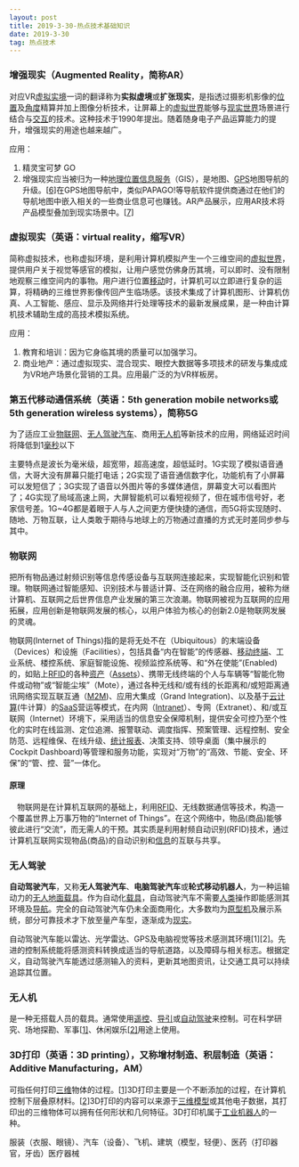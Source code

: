 ```yaml
---
layout: post
title: 2019-3-30-热点技术基础知识
date: 2019-3-30 
tag: 热点技术
---
```




### 增强现实（Augmented Reality，简称AR）

对应VR[虚拟实境](https://zh.wikipedia.org/wiki/%E8%99%9B%E6%93%AC%E5%AF%A6%E5%A2%83)一词的翻译称为**实拟虚境**或**扩张现实**，是指透过摄影机影像的[位置](https://zh.wikipedia.org/wiki/%E4%BD%8D%E7%BD%AE)及[角度](https://zh.wikipedia.org/wiki/%E8%A7%92%E5%BA%A6)精算并加上图像分析技术，让屏幕上的[虚拟世界](https://zh.wikipedia.org/wiki/%E8%99%9B%E6%93%AC%E4%B8%96%E7%95%8C)能够与[现实世界](https://zh.wikipedia.org/w/index.php?title=%E7%8F%BE%E5%AF%A6%E4%B8%96%E7%95%8C&action=edit&redlink=1)场景进行结合与[交互](https://zh.wikipedia.org/wiki/%E4%BA%92%E5%8B%95)的技术。这种技术于1990年提出。随着随身电子产品运算能力的提升，增强现实的用途也越来越广。

应用：

1. 精灵宝可梦 GO
2. 增强现实应当被归为一种[地理位置信息服务](https://zh.wikipedia.org/wiki/%E5%9C%B0%E7%90%86%E4%BF%A1%E6%81%AF%E7%B3%BB%E7%BB%9F)（GIS），是地图、[GPS](https://zh.wikipedia.org/wiki/%E5%85%A8%E7%90%83%E5%AE%9A%E4%BD%8D%E7%B3%BB%E7%BB%9F)地图导航的升级。[[6\]](https://zh.wikipedia.org/wiki/%E6%93%B4%E5%A2%9E%E5%AF%A6%E5%A2%83#cite_note-6)在GPS地图导航中，类似PAPAGO!等导航软件提供商通过在他们的导航地图中嵌入相关的一些商业信息可也赚钱。AR产品展示，应用AR技术将产品模型叠加到现实场景中。[[7\]](https://zh.wikipedia.org/wiki/%E6%93%B4%E5%A2%9E%E5%AF%A6%E5%A2%83#cite_note-7)

### 虚拟现实（英语：virtual reality，缩写VR）

简称虚拟技术，也称虚拟环境，是利用计算机模拟产生一个三维空间的[虚拟世界](https://zh.wikipedia.org/wiki/%E8%99%9B%E6%93%AC%E4%B8%96%E7%95%8C)，提供用户关于视觉等感官的模拟，让用户感觉仿佛身历其境，可以即时、没有限制地观察三维空间内的事物。用户进行位置[移动](https://zh.wikipedia.org/wiki/%E7%A7%BB%E5%8A%A8)时，计算机可以立即进行复杂的运算，将精确的三维世界影像传回产生临场感。该技术集成了计算机图形、计算机仿真、人工智能、感应、显示及网络并行处理等技术的最新发展成果，是一种由计算机技术辅助生成的高技术模拟系统。

应用：

1. 教育和培训：因为它身临其境的质量可以加强学习。
2. 商业地产：通过虚拟现实、混合现实、眼控大数据等多项技术的研发与集成成为VR地产场景化营销的工具。应用最广泛的为VR样板房。

### 第五代移动通信系统（英语：5th generation mobile networks或5th generation wireless systems），简称5G

为了适应工业[物联网](https://zh.wikipedia.org/wiki/%E7%89%A9%E8%81%94%E7%BD%91)、[无人驾驶汽车](https://zh.wikipedia.org/wiki/%E7%84%A1%E4%BA%BA%E9%A7%95%E9%A7%9B%E6%B1%BD%E8%BB%8A)、商用[无人机](https://zh.wikipedia.org/wiki/%E7%84%A1%E4%BA%BA%E6%A9%9F)等新技术的应用，网络延迟时间将降低到1[毫秒](https://zh.wikipedia.org/wiki/%E6%AF%AB%E7%A7%92)以下

主要特点是波长为毫米级，超宽带，超高速度，超低延时。1G实现了模拟语音通信，大哥大没有屏幕只能打电话；2G实现了语音通信数字化，功能机有了小屏幕可以发短信了；3G实现了语音以外图片等的多媒体通信，屏幕变大可以看图片了；4G实现了局域高速上网，大屏智能机可以看短视频了，但在城市信号好，老家信号差。1G~4G都是着眼于人与人之间更方便快捷的通信，而5G将实现随时、随地、万物互联，让人类敢于期待与地球上的万物通过直播的方式无时差同步参与其中。

### 物联网

把所有物品通过射频识别等信息传感设备与互联网连接起来，实现智能化识别和管理。物联网通过智能感知、识别技术与普适计算、泛在网络的融合应用，被称为继计算机、互联网之后世界信息产业发展的第三次浪潮。物联网被视为互联网的应用拓展，应用创新是物联网发展的核心，以用户体验为核心的创新2.0是物联网发展的灵魂。

物联网(Internet of Things)指的是将无处不在（Ubiquitous）的末端设备（Devices）和设施（Facilities），包括具备“内在智能”的传感器、[移动终端](https://wiki.mbalib.com/wiki/%E7%A7%BB%E5%8A%A8%E7%BB%88%E7%AB%AF)、工业系统、楼控系统、家庭智能设施、视频监控系统等、和“外在使能”(Enabled)的，如贴上[RFID](https://wiki.mbalib.com/wiki/RFID)的各种[资产](https://wiki.mbalib.com/wiki/%E8%B5%84%E4%BA%A7)（[Assets](https://wiki.mbalib.com/wiki/Assets)）、携带无线终端的个人与车辆等“智能化物件或动物”或“智能尘埃”（Mote），通过各种无线和/或有线的长距离和/或短距离通讯网络实现互联互通（[M2M](https://wiki.mbalib.com/wiki/M2M))、应用大集成（Grand Integration)、以及基于[云计算](https://wiki.mbalib.com/wiki/%E4%BA%91%E8%AE%A1%E7%AE%97)(牛计算）的[SaaS](https://wiki.mbalib.com/wiki/SaaS)营运等模式，在内网（[Intranet](https://wiki.mbalib.com/wiki/Intranet)）、专网（Extranet）、和/或互联网（Internet）环境下，采用适当的信息安全保障机制，提供安全可控乃至个性化的实时在线监测、定位追溯、报警联动、调度指挥、预案管理、远程控制、安全防范、远程维保、在线升级、[统计报表](https://wiki.mbalib.com/wiki/%E7%BB%9F%E8%AE%A1%E6%8A%A5%E8%A1%A8)、决策支持、领导桌面（集中展示的Cockpit Dashboard)等管理和服务功能，实现对“万物”的“高效、节能、安全、环保”的“管、控、营”一体化。

#### 原理

　物联网是在计算机互联网的基础上，利用[RFID](https://wiki.mbalib.com/wiki/RFID)、无线数据通信等技术，构造一个覆盖世界上万事万物的“Internet of Things”。在这个网络中，物品(商品)能够彼此进行“交流”，而无需人的干预。其实质是利用射频自动识别(RFID)技术，通过计算机互联网实现物品(商品)的自动识别和[信息](https://wiki.mbalib.com/wiki/%E4%BF%A1%E6%81%AF)的互联与共享。

### 无人驾驶

**自动驾驶汽车**，又称**无人驾驶汽车**、**电脑驾驶汽车**或**轮式移动机器人**，为一种运输动力的[无人地面载具](https://zh.wikipedia.org/wiki/%E7%84%A1%E4%BA%BA%E5%9C%B0%E9%9D%A2%E8%BC%89%E5%85%B7)。作为自动化[载具](https://zh.wikipedia.org/wiki/%E8%BC%89%E5%85%B7)，自动驾驶汽车不需要[人类](https://zh.wikipedia.org/wiki/%E4%BA%BA%E9%A1%9E)操作即能感测其环境及[导航](https://zh.wikipedia.org/wiki/%E5%B0%8E%E8%88%AA)。完全的自动驾驶汽车仍未全面商用化，大多数均为[原型机](https://zh.wikipedia.org/wiki/%E5%8E%9F%E5%9E%8B%E6%A9%9F)及展示系统，部分可靠技术才下放至量产车型，逐渐成为[现实](https://zh.wikipedia.org/wiki/%E7%8F%BE%E5%AF%A6)。

自动驾驶汽车能以雷达、光学雷达、GPS及电脑视觉等技术感测其环境[1][2]。先进的控制系统能将感测资料转换成适当的导航道路，以及障碍与相关标志。根据定义，自动驾驶汽车能透过感测输入的资料，更新其地图资讯，让交通工具可以持续追踪其位置。

### 无人机

是一种无搭载人员的载具。通常使用[遥控](https://zh.wikipedia.org/wiki/%E9%81%99%E6%8E%A7)、[导引](https://zh.wikipedia.org/wiki/%E5%B0%8E%E5%BC%95)或[自动驾驶](https://zh.wikipedia.org/wiki/%E8%87%AA%E5%8B%95%E9%A7%95%E9%A7%9B)来控制。可在科学研究、场地探勘、军事[[1\]](https://zh.wikipedia.org/wiki/%E7%84%A1%E4%BA%BA%E6%A9%9F#cite_note-1)、休闲娱乐[[2\]](https://zh.wikipedia.org/wiki/%E7%84%A1%E4%BA%BA%E6%A9%9F#cite_note-2)用途上使用。



### 3D打印（英语：3D printing），又称增材制造、积层制造（英语：Additive Manufacturing，AM）

可指任何打印[三维](https://zh.wikipedia.org/wiki/%E4%B8%89%E7%BB%B4%E7%A9%BA%E9%97%B4)物体的过程。[[1\]](https://zh.wikipedia.org/wiki/3D%E6%89%93%E5%8D%B0#cite_note-engineer-1)3D打印主要是一个不断添加的过程，在计算机控制下层叠原材料。[[2\]](https://zh.wikipedia.org/wiki/3D%E6%89%93%E5%8D%B0#cite_note-Auto3D-1-2)3D打印的内容可以来源于[三维模型](https://zh.wikipedia.org/wiki/%E4%B8%89%E7%BB%B4%E6%A8%A1%E5%9E%8B)或其他电子数据，其打印出的三维物体可以拥有任何形状和几何特征。3D打印机属于[工业机器人](https://zh.wikipedia.org/wiki/%E5%B7%A5%E4%B8%9A%E6%9C%BA%E5%99%A8%E4%BA%BA)的一种。

服装（衣服、眼镜）、汽车（设备）、飞机、建筑（模型，轻便）、医药（打印器官，牙齿）医疗器械